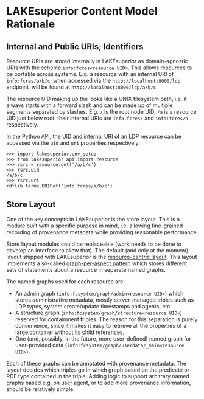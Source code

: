 # LAKEsuperior Content Model Rationale

## Internal and Public URIs; Identifiers

Resource URIs are stored internally in LAKEsuperior as domain-agnostic URIs
with the scheme `info:fcres<resource UID>`. This allows resources to be
portable across systems. E.g. a resource with an internal URI of
`info:fcres/a/b/c`, when accessed via the `http://localhost:8000/ldp`
endpoint, will be found at `http://localhost:8000/ldp/a/b/c`.

The resource UID making up the looks like a UNIX
filesystem path, i.e. it always starts with a forward slash and can be made up
of multiple segments separated by slashes. E.g. `/` is the root node UID,
`/a` is a resource UID just below root. their internal URIs are `info:fcres/`
and `info:fcres/a` respectively.

In the Python API, the UID and internal URI of an LDP resource can be accessed
via the `uid` and `uri` properties respectively:

```
>>> import lakesuperior.env_setup
>>> from lakesuperior.api import resource
>>> rsrc = resource.get('/a/b/c')
>>> rsrc.uid
/a/b/c
>>> rsrc.uri
rdflib.terms.URIRef('info:fcres/a/b/c')
```

## Store Layout

One of the key concepts in LAKEsuperior is the store layout. This is a
module built with a
specific purpose in mind, i.e. allowing fine-grained recording of provenance
metadata while providing reasonable performance.

Store layout modules could be replaceable (work needs to
be done to develop an interface to allow that). The default (and only at the
moment) layout shipped with LAKEsuperior is the
[resource-centric layout](../../lakesuperior/store/ldp_rs/rsrc_centric_layout).
This layout implements a so-called
[graph-per-aspect pattern](http://patterns.dataincubator.org/book/graph-per-aspect.html)
which stores different sets of statements about a resource in separate named
graphs.

The named graphs used for each resource are:

- An admin graph (`info:fcsystem/graph/admin<resource UID>`) which stores
  administrative metadata, mostly server-managed triples such as LDP types,
  system create/update timestamps and agents, etc.
- A structure graph (`info:fcsystem/graph/structure<resource UID>`) reserved for
  containment triples. The reason
  for this separation is purely convenience, since it makes it easy to retrieve
  all the properties of a large container without its child references.
- One (and, possibly, in the future, more user-defined) named graph for
  user-provided data (`info:fcsystem/graph/userdata/_main<resource UID>`).

Each of these graphs can be annotated with provenance metadata. The layout
decides which triples go in which graph based on the predicate or RDF type
contained in the triple. Adding logic to support arbitrary named graphs based
e.g. on user agent, or to add more provenance information, should be relatively
simple.

